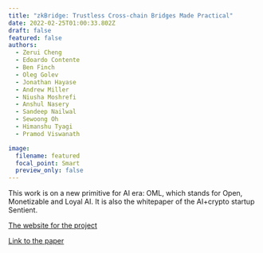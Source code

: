 ```yaml
---
title: "zkBridge: Trustless Cross-chain Bridges Made Practical"
date: 2022-02-25T01:00:33.802Z
draft: false
featured: false
authors:
  - Zerui Cheng
  - Edoardo Contente
  - Ben Finch
  - Oleg Golev
  - Jonathan Hayase
  - Andrew Miller
  - Niusha Moshrefi
  - Anshul Nasery
  - Sandeep Nailwal
  - Sewoong Oh
  - Himanshu Tyagi
  - Pramod Viswanath 

image:
  filename: featured
  focal_point: Smart
  preview_only: false
---
```

This work is on a new primitive for AI era: OML, which stands for Open, Monetizable and Loyal AI. It is also the whitepaper of the AI+crypto startup Sentient.

[The website for the project](sentient.foundation ) 

 [Link to the paper](https://www.zerui-cheng.com/uploads/OML_and_Sentient_Whitepaper.pdf) 

